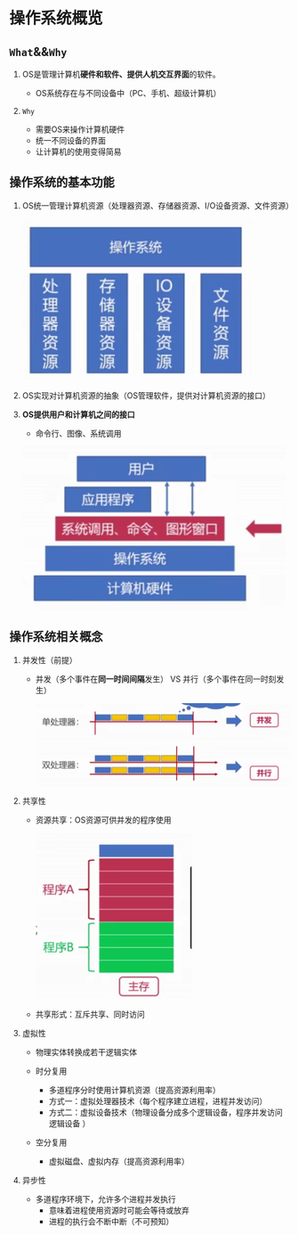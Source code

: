 # 操作系统概览

## `What`&&`Why`

1. OS是管理计算机**硬件和软件、提供人机交互界面**的软件。
   + OS系统存在与不同设备中（PC、手机、超级计算机）

2. `Why`
   + 需要OS来操作计算机硬件
   + 统一不同设备的界面
   + 让计算机的使用变得简易

## 操作系统的基本功能

1. OS统一管理计算机资源（处理器资源、存储器资源、I/O设备资源、文件资源）

   ![image-20200501101958138](upload/image-20200501101958138.png)

2.  OS实现对计算机资源的抽象（OS管理软件，提供对计算机资源的接口）

3. **OS提供用户和计算机之间的接口**

   + 命令行、图像、系统调用

   ![image-20200501102251580](upload/image-20200501102251580.png)

## 操作系统相关概念

1. 并发性（前提）
   + 并发（多个事件在**同一时间间隔**发生） VS 并行（多个事件在同一时刻发生）

     ![image-20200501102738917](upload/image-20200501102738917.png)

2. 共享性

   + 资源共享：OS资源可供并发的程序使用

     <img src="upload/image-20200501102857753.png" alt="image-20200501102857753" style="zoom: 67%;" />

   + 共享形式：互斥共享、同时访问

3. 虚拟性

   + 物理实体转换成若干逻辑实体
   + 时分复用
     + 多道程序分时使用计算机资源（提高资源利用率）
     + 方式一：虚拟处理器技术（每个程序建立进程，进程并发访问）
     + 方式二：虚拟设备技术（物理设备分成多个逻辑设备，程序并发访问逻辑设备 ）

   + 空分复用
     + 虚拟磁盘、虚拟内存（提高资源利用率）

4. 异步性

   + 多道程序环境下，允许多个进程并发执行
     + 意味着进程使用资源时可能会等待或放弃
     + 进程的执行会不断中断（不可预知）

